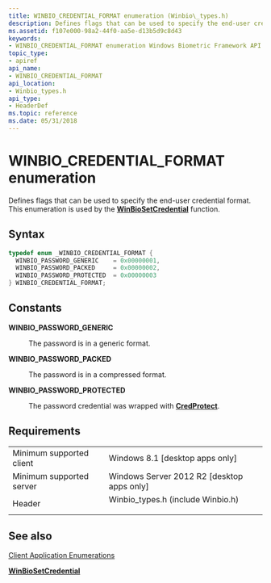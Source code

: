 ```yaml
---
title: WINBIO_CREDENTIAL_FORMAT enumeration (Winbio\_types.h)
description: Defines flags that can be used to specify the end-user credential format.
ms.assetid: f107e000-98a2-44f0-aa5e-d13b5d9c8d43
keywords:
- WINBIO_CREDENTIAL_FORMAT enumeration Windows Biometric Framework API
topic_type:
- apiref
api_name:
- WINBIO_CREDENTIAL_FORMAT
api_location:
- Winbio_types.h
api_type:
- HeaderDef
ms.topic: reference
ms.date: 05/31/2018
---
```


# WINBIO\_CREDENTIAL\_FORMAT enumeration

Defines flags that can be used to specify the end-user credential format. This enumeration is used by the [**WinBioSetCredential**](/windows/desktop/api/Winbio/nf-winbio-winbiosetcredential) function.

## Syntax


```C++
typedef enum _WINBIO_CREDENTIAL_FORMAT { 
  WINBIO_PASSWORD_GENERIC    = 0x00000001,
  WINBIO_PASSWORD_PACKED     = 0x00000002,
  WINBIO_PASSWORD_PROTECTED  = 0x00000003
} WINBIO_CREDENTIAL_FORMAT;
```



## Constants

<dl> <dt>

<span id="WINBIO_PASSWORD_GENERIC"></span><span id="winbio_password_generic"></span>**WINBIO\_PASSWORD\_GENERIC**
</dt> <dd>

The password is in a generic format.

</dd> <dt>

<span id="WINBIO_PASSWORD_PACKED"></span><span id="winbio_password_packed"></span>**WINBIO\_PASSWORD\_PACKED**
</dt> <dd>

The password is in a compressed format.

</dd> <dt>

<span id="WINBIO_PASSWORD_PROTECTED"></span><span id="winbio_password_protected"></span>**WINBIO\_PASSWORD\_PROTECTED**
</dt> <dd>

The password credential was wrapped with [**CredProtect**](/windows/desktop/api/wincred/nf-wincred-credprotecta).

</dd> </dl>

## Requirements



|                                     |                                                                                                               |
|-------------------------------------|---------------------------------------------------------------------------------------------------------------|
| Minimum supported client<br/> | Windows 8.1 \[desktop apps only\]<br/>                                                                  |
| Minimum supported server<br/> | Windows Server 2012 R2 \[desktop apps only\]<br/>                                                       |
| Header<br/>                   | <dl> <dt>Winbio\_types.h (include Winbio.h)</dt> </dl> |



## See also

<dl> <dt>

[Client Application Enumerations](client-application-enumerations.md)
</dt> <dt>

[**WinBioSetCredential**](/windows/desktop/api/Winbio/nf-winbio-winbiosetcredential)
</dt> </dl>

 

